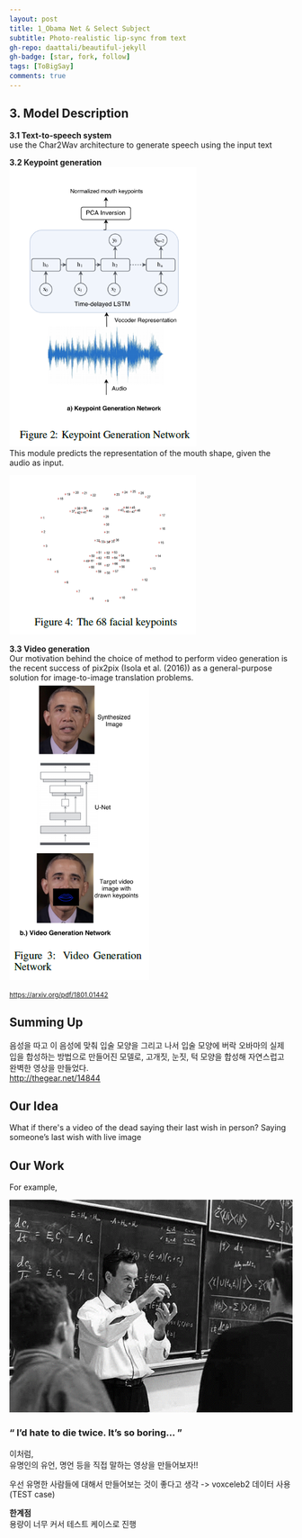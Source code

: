 ```yaml
---
layout: post
title: 1_Obama Net & Select Subject
subtitle: Photo-realistic lip-sync from text
gh-repo: daattali/beautiful-jekyll
gh-badge: [star, fork, follow]
tags: [ToBigSay]
comments: true
---
```


## 3. Model Description

**3.1 Text-to-speech system**    
use the Char2Wav architecture to generate speech using the input text


**3.2 Keypoint generation**    
![obamanet_1](/img/obamanet_1.png)    
This module predicts the representation of the mouth shape, given the audio as input.    

![obamanet_3](/img/obamanet_3.png)


**3.3 Video generation**    
Our motivation behind the choice of method to perform video generation is the recent success of pix2pix (Isola et al. (2016)) as a general-purpose solution for image-to-image translation problems.    
![obamanet_2](/img/obamanet_2.png)



<small> https://arxiv.org/pdf/1801.01442 </small>


## Summing Up 
음성을 따고 이 음성에 맞춰 입술 모양을 그리고 나서 입술 모양에 버락 오바마의 실제 입을 합성하는 방법으로 만들어진 모델로, 고개짓, 눈짓, 턱 모양을 합성해 자연스럽고 완벽한 영상을 만들었다.       
http://thegear.net/14844


## Our Idea
What if there's a video of the dead saying their last wish in person?
Saying someone’s last wish with live image


## Our Work
For example,      

![Richard](/img/feynman.png)

### <q> I’d hate to die twice. It’s so boring… </q>


이처럼,    
유명인의 유언, 명언 등을 직접 말하는 영상을 만들어보자!!


우선 유명한 사람들에 대해서 만들어보는 것이 좋다고 생각 -> voxceleb2 데이터 사용(TEST case)

**한계점**    
용량이 너무 커서 테스트 케이스로 진행





